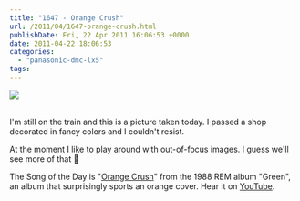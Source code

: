 ```yaml
---
title: "1647 - Orange Crush"
url: /2011/04/1647-orange-crush.html
publishDate: Fri, 22 Apr 2011 16:06:53 +0000
date: 2011-04-22 18:06:53
categories: 
  - "panasonic-dmc-lx5"
tags: 
---
```

<div class="container">
<div class="center"><a target="_blank" href="https://d25zfm9zpd7gm5.cloudfront.net/1200x1200/2011/20110422_083501_ps.jpg"><img src="https://d25zfm9zpd7gm5.cloudfront.net/0600x0600/2011/20110422_083501_ps.jpg" /></a></div>
</div>
<br />

I'm still on the train and this is a picture taken today. I passed a shop decorated in fancy colors and I couldn't resist.


At the moment I like to play around with out-of-focus images. I guess we'll see more of that 🙂

The Song of the Day is "<a target="_blank" href="http://www.lyricsmode.com/lyrics/r/rem/orange_crush.html">Orange Crush</a>" from the 1988 REM album "Green", an album that surprisingly sports an orange cover. Hear it on <a target="_blank" href="http://www.youtube.com/watch?v=_mSmOcmk7uQ">YouTube</a>.
